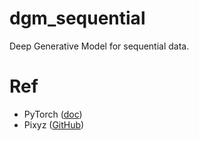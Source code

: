 
# dgm_sequential

Deep Generative Model for sequential data.

# Ref

* PyTorch ([doc](https://pytorch.org/))
* Pixyz ([GitHub](https://github.com/masa-su/pixyz))
